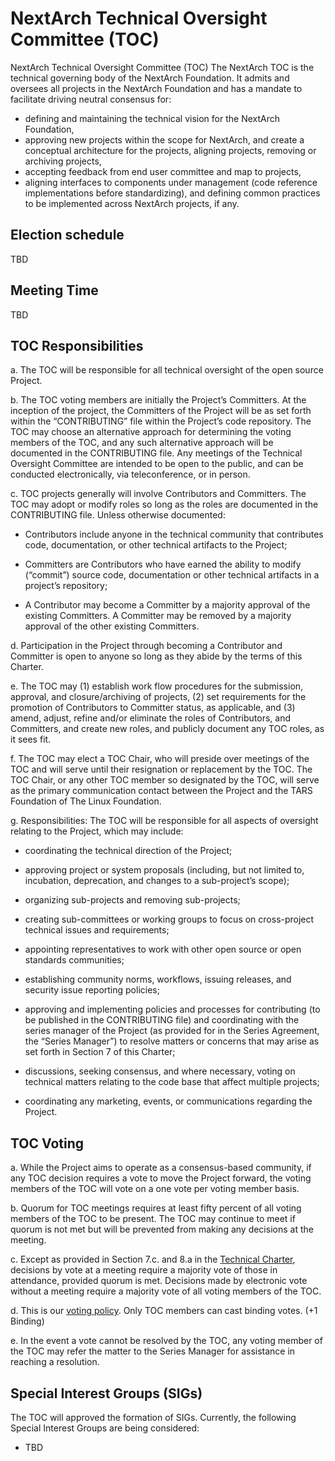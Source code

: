 # NextArch Technical Oversight Committee (TOC)
NextArch Technical Oversight Committee (TOC)
The NextArch TOC is the technical governing body of the NextArch Foundation. It admits and oversees all projects in the NextArch Foundation and has a mandate to facilitate driving neutral consensus for:

- defining and maintaining the technical vision for the NextArch Foundation,
- approving new projects within the scope for NextArch, and create a conceptual architecture for the projects, aligning projects, removing or archiving projects,
- accepting feedback from end user committee and map to projects,
- aligning interfaces to components under management (code reference implementations before standardizing), and defining common practices to be implemented across NextArch projects, if any.

## Election schedule
TBD

## Meeting Time
TBD

## TOC Responsibilities
a. The TOC will be responsible for all technical oversight of the open source Project. 

b. The TOC voting members are initially the Project’s Committers. At the inception of the project, the Committers of the Project will be as set forth within the “CONTRIBUTING” file within the Project’s code repository. The TOC may choose an alternative approach for determining the voting members of the TOC, and any such alternative approach will be documented in the CONTRIBUTING file.  Any meetings of the Technical Oversight Committee are intended to be open to the public, and can be conducted electronically, via teleconference, or in person. 

c. TOC projects generally will involve Contributors and Committers. The TOC may adopt or modify roles so long as the roles are documented in the CONTRIBUTING file. Unless otherwise documented: 

   - Contributors include anyone in the technical community that contributes code, documentation, or other technical artifacts to the Project; 
 
   - Committers are Contributors who have earned the ability to modify (“commit”) source code, documentation or other technical artifacts in a project’s repository;
 
   - A Contributor may become a Committer by a majority approval of the existing Committers. A Committer may be removed by a majority approval of the other existing Committers.
 
d. Participation in the Project through becoming a Contributor and Committer is open to anyone so long as they abide by the terms of this Charter. 

e. The TOC may (1) establish work flow procedures for the submission, approval, and closure/archiving of projects, (2) set requirements for the promotion of Contributors to Committer status, as applicable, and (3) amend, adjust, refine and/or eliminate the roles of Contributors, and Committers, and create new roles, and publicly document any TOC roles, as it sees fit.

f. The TOC may elect a TOC Chair, who will preside over meetings of the TOC and will serve until their resignation or replacement by the TOC.  The TOC Chair, or any other TOC member so designated by the TOC, will serve as the primary communication contact between the Project and the TARS Foundation of The Linux Foundation.

g. Responsibilities: The TOC will be responsible for all aspects of oversight relating to the Project, which may include:

   - coordinating the technical direction of the Project;
 
   - approving project or system proposals (including, but not limited to, incubation, deprecation, and changes to a sub-project’s scope);
 
   - organizing sub-projects and removing sub-projects;
   - creating sub-committees or working groups to focus on cross-project technical issues and requirements;
   - appointing representatives to work with other open source or open standards communities;
   - establishing community norms, workflows, issuing releases, and security issue reporting policies;
   - approving and implementing policies and processes for contributing (to be published in the CONTRIBUTING file) and coordinating with the series manager of the Project (as provided for in the Series Agreement, the “Series Manager”) to resolve matters or concerns that may arise as set forth in Section 7 of this Charter;
   - discussions, seeking consensus, and where necessary, voting on technical matters relating to the code base that affect multiple projects;
   - coordinating any marketing, events, or communications regarding the Project.


## TOC Voting
a. While the Project aims to operate as a consensus-based community, if any TOC decision requires a vote to move the Project forward, the voting members of the TOC will vote on a one vote per voting member basis.

b. Quorum for TOC meetings requires at least fifty percent of all voting members of the TOC to be present. The TOC may continue to meet if quorum is not met but will be prevented from making any decisions at the meeting.

c. Except as provided in Section 7.c. and 8.a in the [Technical Charter](https://github.com/nextarch/foundation/blob/main/technical-charter.md), decisions by vote at a meeting require a majority vote of those in attendance, provided quorum is met. Decisions made by electronic vote without a meeting require a majority vote of all voting members of the TOC.

d. This is our [voting policy](https://github.com/nextarch/toc/blob/main/doc/voting.md). Only TOC members can cast binding votes. (+1 Binding)

e. In the event a vote cannot be resolved by the TOC, any voting member of the TOC may refer the matter to the Series Manager for assistance in reaching a resolution.

## Special Interest Groups (SIGs) 
The TOC will approved the formation of SIGs. Currently, the following Special Interest Groups are being considered:
- TBD
